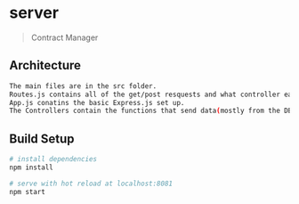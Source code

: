 # server

> Contract Manager

## Architecture

``` bash
The main files are in the src folder.
Routes.js contains all of the get/post resquests and what controller each one is directed to.
App.js conatins the basic Express.js set up.
The Controllers contain the functions that send data(mostly from the DB) to the Front-End.
```

## Build Setup

``` bash
# install dependencies
npm install

# serve with hot reload at localhost:8081
npm start
```
